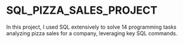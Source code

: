 # SQL_PIZZA_SALES_PROJECT
In this project, I used SQL extensively to solve 14 programming tasks analyzing pizza sales for a company, leveraging key SQL commands.
